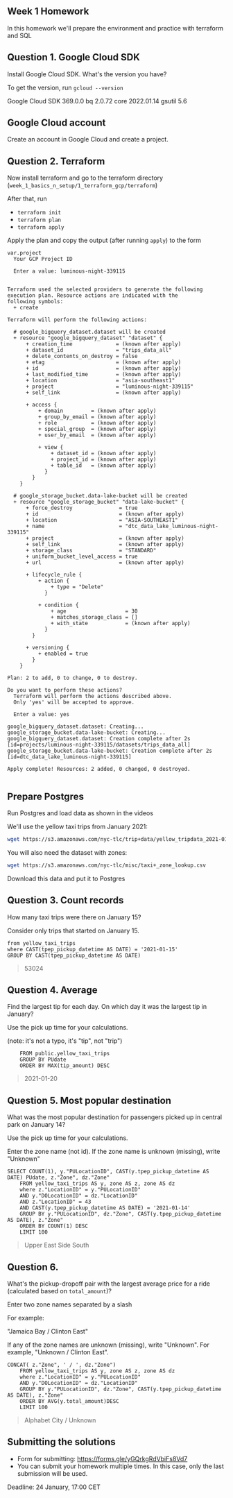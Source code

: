 ## Week 1 Homework

In this homework we'll prepare the environment 
and practice with terraform and SQL

## Question 1. Google Cloud SDK

Install Google Cloud SDK. What's the version you have? 

To get the version, run `gcloud --version`

Google Cloud SDK 369.0.0
bq 2.0.72
core 2022.01.14
gsutil 5.6

## Google Cloud account 

Create an account in Google Cloud and create a project.


## Question 2. Terraform 

Now install terraform and go to the terraform directory (`week_1_basics_n_setup/1_terraform_gcp/terraform`)

After that, run

* `terraform init`
* `terraform plan`
* `terraform apply`

Apply the plan and copy the output (after running `apply`) to the form
```
var.project
  Your GCP Project ID

  Enter a value: luminous-night-339115


Terraform used the selected providers to generate the following execution plan. Resource actions are indicated with the
following symbols:
  + create

Terraform will perform the following actions:

  # google_bigquery_dataset.dataset will be created
  + resource "google_bigquery_dataset" "dataset" {
      + creation_time              = (known after apply)
      + dataset_id                 = "trips_data_all"
      + delete_contents_on_destroy = false
      + etag                       = (known after apply)
      + id                         = (known after apply)
      + last_modified_time         = (known after apply)
      + location                   = "asia-southeast1"
      + project                    = "luminous-night-339115"
      + self_link                  = (known after apply)

      + access {
          + domain         = (known after apply)
          + group_by_email = (known after apply)
          + role           = (known after apply)
          + special_group  = (known after apply)
          + user_by_email  = (known after apply)

          + view {
              + dataset_id = (known after apply)
              + project_id = (known after apply)
              + table_id   = (known after apply)
            }
        }
    }

  # google_storage_bucket.data-lake-bucket will be created
  + resource "google_storage_bucket" "data-lake-bucket" {
      + force_destroy               = true
      + id                          = (known after apply)
      + location                    = "ASIA-SOUTHEAST1"
      + name                        = "dtc_data_lake_luminous-night-339115"
      + project                     = (known after apply)
      + self_link                   = (known after apply)
      + storage_class               = "STANDARD"
      + uniform_bucket_level_access = true
      + url                         = (known after apply)

      + lifecycle_rule {
          + action {
              + type = "Delete"
            }

          + condition {
              + age                   = 30
              + matches_storage_class = []
              + with_state            = (known after apply)
            }
        }

      + versioning {
          + enabled = true
        }
    }

Plan: 2 to add, 0 to change, 0 to destroy.

Do you want to perform these actions?
  Terraform will perform the actions described above.
  Only 'yes' will be accepted to approve.

  Enter a value: yes

google_bigquery_dataset.dataset: Creating...
google_storage_bucket.data-lake-bucket: Creating...
google_bigquery_dataset.dataset: Creation complete after 2s [id=projects/luminous-night-339115/datasets/trips_data_all]
google_storage_bucket.data-lake-bucket: Creation complete after 2s [id=dtc_data_lake_luminous-night-339115]

Apply complete! Resources: 2 added, 0 changed, 0 destroyed.


```


## Prepare Postgres 

Run Postgres and load data as shown in the videos

We'll use the yellow taxi trips from January 2021:

```bash
wget https://s3.amazonaws.com/nyc-tlc/trip+data/yellow_tripdata_2021-01.csv
```

You will also need the dataset with zones:

```bash 
wget https://s3.amazonaws.com/nyc-tlc/misc/taxi+_zone_lookup.csv
```

Download this data and put it to Postgres

## Question 3. Count records 

How many taxi trips were there on January 15?

Consider only trips that started on January 15.

```select count(1), CAST(tpep_pickup_datetime AS DATE) PODate
from yellow_taxi_trips 
where CAST(tpep_pickup_datetime AS DATE) = '2021-01-15'
GROUP BY CAST(tpep_pickup_datetime AS DATE)
```

> 53024

## Question 4. Average

Find the largest tip for each day. 
On which day it was the largest tip in January?

Use the pick up time for your calculations.

(note: it's not a typo, it's "tip", not "trip")

```SELECT MAX(tip_amount), CAST(tpep_pickup_datetime AS DATE) PUdate
	FROM public.yellow_taxi_trips
	GROUP BY PUdate
	ORDER BY MAX(tip_amount) DESC
```
> 2021-01-20


## Question 5. Most popular destination

What was the most popular destination for passengers picked up 
in central park on January 14?

Use the pick up time for your calculations.

Enter the zone name (not id). If the zone name is unknown (missing), write "Unknown" 

```
SELECT COUNT(1), y."PULocationID", CAST(y.tpep_pickup_datetime AS DATE) PUdate, z."Zone", dz."Zone"
	FROM yellow_taxi_trips AS y, zone AS z, zone AS dz
	where z."LocationID" = y."PULocationID" 
	AND y."DOLocationID" = dz."LocationID"
	AND z."LocationID" = 43
	AND CAST(y.tpep_pickup_datetime AS DATE) = '2021-01-14'
	GROUP BY y."PULocationID", dz."Zone", CAST(y.tpep_pickup_datetime AS DATE), z."Zone"
	ORDER BY COUNT(1) DESC
	LIMIT 100
```

> Upper East Side South

## Question 6. 

What's the pickup-dropoff pair with the largest 
average price for a ride (calculated based on `total_amount`)?

Enter two zone names separated by a slash

For example:

"Jamaica Bay / Clinton East"

If any of the zone names are unknown (missing), write "Unknown". For example, "Unknown / Clinton East". 

```SELECT AVG(y.total_amount), y."PULocationID", CAST(y.tpep_pickup_datetime AS DATE),
CONCAT( z."Zone", ' / ', dz."Zone")
	FROM yellow_taxi_trips AS y, zone AS z, zone AS dz
	where z."LocationID" = y."PULocationID" 
	AND y."DOLocationID" = dz."LocationID"
	GROUP BY y."PULocationID", dz."Zone", CAST(y.tpep_pickup_datetime AS DATE), z."Zone"
	ORDER BY AVG(y.total_amount)DESC
	LIMIT 100
```

> Alphabet City / Unknown


## Submitting the solutions

* Form for submitting: https://forms.gle/yGQrkgRdVbiFs8Vd7
* You can submit your homework multiple times. In this case, only the last submission will be used. 

Deadline: 24 January, 17:00 CET

